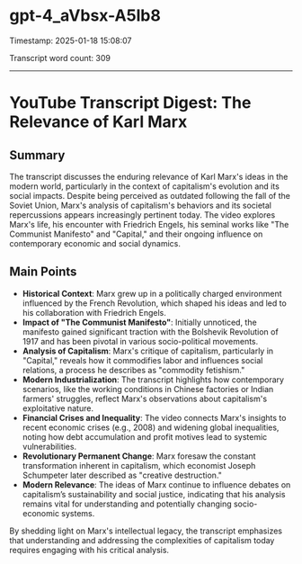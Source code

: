 # gpt-4_aVbsx-A5lb8

Timestamp: 2025-01-18 15:08:07

Transcript word count: 309

---

# YouTube Transcript Digest: The Relevance of Karl Marx

## Summary
The transcript discusses the enduring relevance of Karl Marx's ideas in the modern world, particularly in the context of capitalism's evolution and its social impacts. Despite being perceived as outdated following the fall of the Soviet Union, Marx's analysis of capitalism's behaviors and its societal repercussions appears increasingly pertinent today. The video explores Marx's life, his encounter with Friedrich Engels, his seminal works like "The Communist Manifesto" and "Capital," and their ongoing influence on contemporary economic and social dynamics.

## Main Points

- **Historical Context**: Marx grew up in a politically charged environment influenced by the French Revolution, which shaped his ideas and led to his collaboration with Friedrich Engels.
- **Impact of "The Communist Manifesto"**: Initially unnoticed, the manifesto gained significant traction with the Bolshevik Revolution of 1917 and has been pivotal in various socio-political movements.
- **Analysis of Capitalism**: Marx's critique of capitalism, particularly in "Capital," reveals how it commodifies labor and influences social relations, a process he describes as "commodity fetishism."
- **Modern Industrialization**: The transcript highlights how contemporary scenarios, like the working conditions in Chinese factories or Indian farmers' struggles, reflect Marx's observations about capitalism's exploitative nature.
- **Financial Crises and Inequality**: The video connects Marx's insights to recent economic crises (e.g., 2008) and widening global inequalities, noting how debt accumulation and profit motives lead to systemic vulnerabilities.
- **Revolutionary Permanent Change**: Marx foresaw the constant transformation inherent in capitalism, which economist Joseph Schumpeter later described as "creative destruction."
- **Modern Relevance**: The ideas of Marx continue to influence debates on capitalism’s sustainability and social justice, indicating that his analysis remains vital for understanding and potentially changing socio-economic systems.

By shedding light on Marx's intellectual legacy, the transcript emphasizes that understanding and addressing the complexities of capitalism today requires engaging with his critical analysis.